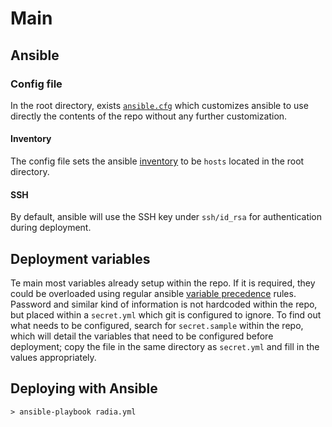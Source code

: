 # Main

## Ansible

### Config file

In the root directory, exists [`ansible.cfg`](http://docs.ansible.com/ansible/intro_configuration.html) which customizes ansible to use directly the contents of the repo without any further customization.

#### Inventory

The config file sets the ansible [inventory](http://docs.ansible.com/ansible/intro_inventory.html) to be `hosts` located in the root directory.

#### SSH

By default, ansible will use the SSH key under `ssh/id_rsa` for authentication during deployment.

## Deployment variables

Te main most variables already setup within the repo. If it is required, they could be overloaded using regular ansible [variable precedence](http://docs.ansible.com/ansible/playbooks_variables.html#variable-precedence-where-should-i-put-a-variable) rules. Password and similar kind of information is not hardcoded within the repo, but placed within a `secret.yml` which git is configured to ignore. To find out what needs to be configured, search for `secret.sample` within the repo, which will detail the variables that need to be configured before deployment; copy the file in the same directory as `secret.yml` and fill in the values appropriately.

## Deploying with Ansible

```
> ansible-playbook radia.yml
```
